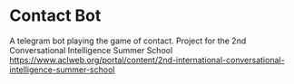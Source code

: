 # Contact Bot
A telegram bot playing the game of contact.
Project for the 2nd Conversational Intelligence Summer School https://www.aclweb.org/portal/content/2nd-international-conversational-intelligence-summer-school
